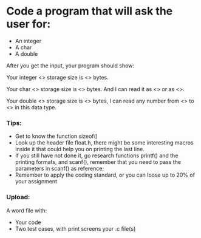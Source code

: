 # Code a program that will ask the user for:

- An integer
- A char
- A double

After you get the input, your program should show:

Your integer <<variable>> storage size is <<size>> bytes.

Your char <<variable>> storage size is <<size>> bytes. And I can read it as <<display it as character>> or as <<display it as integer>>.

Your double <<variable>> storage size is <<size>> bytes, I can read any number from <<Min positive value>> to <<Max positive value>> in this data type.

### Tips:

- Get to know the function sizeof()
- Look up the header file float.h, there might be some interesting macros inside it that could help you on printing the last line.
- If you still have not done it, go research functions printf() and the printing formats, and scanf(), remember that you need to pass the parameters in scanf() as reference;
- Remember to apply the coding standard, or you can loose up to 20% of your assignment

### Upload:
A word file with:
- Your code
- Two test cases, with print screens your .c file(s)
